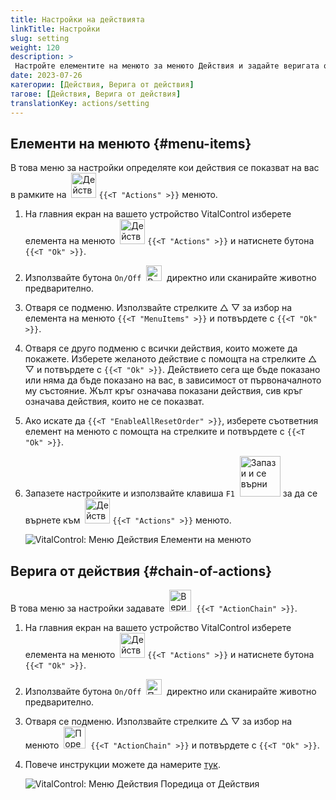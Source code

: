 ```yaml
---
title: Настройки на действията
linkTitle: Настройки
slug: setting
weight: 120
description: >
 Настройте елементите на менюто за менюто Действия и задайте веригата от действия
date: 2023-07-26
категории: [Действия, Верига от действия]
тагове: [Действия, Верига от действия]
translationKey: actions/setting
---
```

## Елементи на менюто {#menu-items}

В това меню за настройки определяте кои действия се показват на вас в рамките на &nbsp;<img src="/icons/actions.svg" width="40" align="bottom" alt="Действия" /> `{{<T "Actions" >}}` менюто.

1. На главния екран на вашето устройство VitalControl изберете елемента на менюто &nbsp;<img src="/icons/actions.svg" width="40" align="bottom" alt="Действия" /> `{{<T "Actions" >}}` и натиснете бутона `{{<T "Ok" >}}`.

2. Използвайте бутона `On/Off` &nbsp;<img src="/icons/gear.svg" width="25" align="bottom" alt="Верига от действия" />&nbsp; директно или сканирайте животно предварително.

3. Отваря се подменю. Използвайте стрелките △ ▽ за избор на елемента на менюто `{{<T "MenuItems" >}}` и потвърдете с `{{<T "Ok" >}}`.

4. Отваря се друго подменю с всички действия, които можете да покажете. Изберете желаното действие с помощта на стрелките △ ▽ и потвърдете с `{{<T "Ok" >}}`. Действието сега ще бъде показано или няма да бъде показано на вас, в зависимост от първоначалното му състояние. Жълт кръг означава показани действия, сив кръг означава действия, които не се показват.

5. Ако искате да `{{<T "EnableAllResetOrder" >}}`, изберете съответния елемент на менюто с помощта на стрелките и потвърдете с `{{<T "Ok" >}}`.

6. Запазете настройките и използвайте клавиша `F1` &nbsp;<img src="/icons/footer/save_exit.svg" width="65" align="bottom" alt="Запази и се върни" /> за да се върнете към &nbsp;<img src="/icons/actions.svg" width="40" align="bottom" alt="Действия" /> `{{<T "Actions" >}}` менюто.

    ![VitalControl: Меню Действия Елементи на менюто](../images/menu.png "Елементи на менюто")

## Верига от действия {#chain-of-actions}

В това меню за настройки задавате &nbsp;<img src="/icons/actions/action-chain.svg" width="35" align="bottom" alt="Верига от действия" />&nbsp; `{{<T "ActionChain" >}}`.

1. На главния екран на вашето устройство VitalControl изберете елемента на менюто &nbsp;<img src="/icons/actions.svg" width="40" align="bottom" alt="Действия" /> `{{<T "Actions" >}}` и натиснете бутона `{{<T "Ok" >}}`.

2. Използвайте бутона `On/Off` &nbsp;<img src="/icons/gear.svg" width="25" align="bottom" alt="Поредица от действия" />&nbsp; директно или сканирайте животно предварително.

3. Отваря се подменю. Използвайте стрелките △ ▽ за избор на менюто &nbsp;<img src="/icons/actions/action-chain.svg" width="35" align="bottom" alt="Поредица от действия" />&nbsp; `{{<T "ActionChain" >}}` и потвърдете с `{{<T "Ok" >}}`.

4. Повече инструкции можете да намерите [тук](/bg/docs/chain-of-actions/#set-chain-of-actions).

    ![VitalControl: Меню Действия Поредица от Действия](../images/chainofactions.png "Поредица от Действия")
